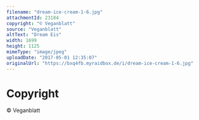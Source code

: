 ```yaml
---
filename: "dream-ice-cream-1-6.jpg"
attachmentId: 23184
copyright: "© Veganblatt"
source: "Veganblatt"
altText: "Dream Eis"
width: 1699
height: 1125
mimeType: "image/jpeg"
uploadDate: "2017-05-01 12:35:07"
originalUrl: "https://bxq4fb.myraidbox.de/i/dream-ice-cream-1-6.jpg"
---
```


# Copyright

© Veganblatt
